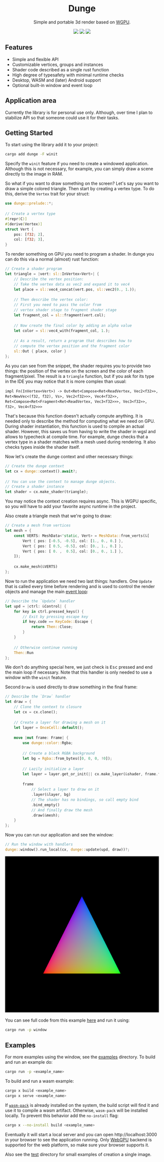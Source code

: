 <div align="center">
    <h1>Dunge</h1>
    <p>
        Simple and portable 3d render based on <a href="https://github.com/gfx-rs/wgpu">WGPU</a>.
    </p>
    <p>
        <a href="https://crates.io/crates/dunge"><img src="https://img.shields.io/crates/v/dunge.svg"></img></a>
        <a href="https://docs.rs/dunge"><img src="https://docs.rs/dunge/badge.svg"></img></a>
        <a href="https://github.com/nanoqsh/dunge/actions"><img src="https://github.com/nanoqsh/dunge/workflows/ci/badge.svg"></img></a>
    </p>
</div>

## Features
* Simple and flexible API
* Customizable vertices, groups and instances
* Shader code described as a single rust function
* High degree of typesafety with minimal runtime checks
* Desktop, WASM and (later) Android support
* Optional built-in window and event loop

## Application area
Currently the library is for personal use only. Although, over time I plan to stabilize API so that someone could use it for their tasks.

## Getting Started
To start using the library add it to your project:
```sh
cargo add dunge -F winit
```
Specify the `winit` feature if you need to create a windowed application. Although this is not necessary, for example, you can simply draw a scene directly to the image in RAM.

So what if you want to draw something on the screen? Let's say you want to draw a simple colored triangle. Then start by creating a vertex type. To do this, derive the `Vertex` trait for your struct:
```rust
use dunge::prelude::*;

// Create a vertex type
#[repr(C)]
#[derive(Vertex)]
struct Vert {
    pos: [f32; 2],
    col: [f32; 3],
}
```

To render something on GPU you need to program a shader. In dunge you can do this via a normal (almost) rust function:
```rust
// Create a shader program
let triangle = |vert: sl::InVertex<Vert>| {
    // Describe the vertex position:
    // Take the vertex data as vec2 and expand it to vec4
    let place = sl::vec4_concat(vert.pos, sl::vec2(0., 1.));

    // Then describe the vertex color:
    // First you need to pass the color from
    // vertex shader stage to fragment shader stage
    let fragment_col = sl::fragment(vert.col);

    // Now create the final color by adding an alpha value
    let color = sl::vec4_with(fragment_col, 1.);

    // As a result, return a program that describes how to
    // compute the vertex position and the fragment color
    sl::Out { place, color }
};
```

As you can see from the snippet, the shader requires you to provide two things: the position of the vertex on the screen and the color of each fragment/pixel. The result is a `triangle` function, but if you ask for its type in the IDE you may notice that it is more complex than usual:

`impl Fn(InVertex<Vert>) -> Out<Ret<Compose<Ret<ReadVertex, Vec2<f32>>, Ret<NewVec<(f32, f32), Vs>, Vec2<f32>>>, Vec4<f32>>, Ret<Compose<Ret<Fragment<Ret<ReadVertex, Vec3<f32>>>, Vec3<f32>>, f32>, Vec4<f32>>>`

That's because this function doesn't actually compute anything. It is needed only to describe the method for computing what we need on GPU. During shader instantiation, this function is used to compile an actual shader. However, this saves us from having to write the shader in wgsl and allows to typecheck at compile time. For example, dunge checks that a vertex type in a shader matches with a mesh used during rendering. It also checks types inside the shader itself.

Now let's create the dunge context and other necessary things:
```rust
// Create the dunge context
let cx = dunge::context().await?;

// You can use the context to manage dunge objects.
// Create a shader instance
let shader = cx.make_shader(triangle);
```

You may notice the context creation requires async. This is WGPU specific, so you will have to add your favorite async runtime in the project.

Also create a triangle mesh that we're going to draw:
```rust
// Create a mesh from vertices
let mesh = {
    const VERTS: MeshData<'static, Vert> = MeshData::from_verts(&[
        Vert { pos: [-0.5, -0.5], col: [1., 0., 0.] },
        Vert { pos: [ 0.5, -0.5], col: [0., 1., 0.] },
        Vert { pos: [ 0. ,  0.5], col: [0., 0., 1.] },
    ]);

    cx.make_mesh(&VERTS)
};
```

Now to run the application we need two last things: handlers. One `Update` that is called every time before rendering and is used to control the render objects and manage the main [event loop](https://en.wikipedia.org/wiki/Event_loop):
```rust
// Describe the `Update` handler
let upd = |ctrl: &Control| {
    for key in ctrl.pressed_keys() {
        // Exit by pressing escape key
        if key.code == KeyCode::Escape {
            return Then::Close;
        }
    }

    // Otherwise continue running
    Then::Run
};
```
We don't do anything special here, we just check is <kbd>Esc</kbd> pressed and end the main loop if necessary. Note that this handler is only needed to use a window with the `winit` feature.

Second `Draw` is used directly to draw something in the final frame:
```rust
// Describe the `Draw` handler
let draw = {
    // Clone the context to closure
    let cx = cx.clone();

    // Create a layer for drawing a mesh on it
    let layer = OnceCell::default();

    move |mut frame: Frame| {
        use dunge::color::Rgba;

        // Create a black RGBA background
        let bg = Rgba::from_bytes([0, 0, 0, !0]);

        // Lazily initialize a layer
        let layer = layer.get_or_init(|| cx.make_layer(&shader, frame.format()));

        frame
            // Select a layer to draw on it
            .layer(&layer, bg)
            // The shader has no bindings, so call empty bind
            .bind_empty()
            // And finally draw the mesh
            .draw(&mesh);
    }
};
```

Now you can run our application and see the window:
```rust
// Run the window with handlers
dunge::window().run_local(cx, dunge::update(upd, draw))?;
```

<div align="center">
    <img src="examples/window/s.png">
</div>

You can see full code from this example [here](https://github.com/nanoqsh/dunge/tree/main/examples/window) and run it using:
```sh
cargo run -p window
```

## Examples
For more examples using the window, see the [examples](https://github.com/nanoqsh/dunge/tree/main/examples) directory. To build and run an example do:
```sh
cargo run -p <example_name>
```

To build and run a wasm example:
```sh
cargo x build <example_name>
cargo x serve <example_name>
```

If [`wasm-pack`](https://github.com/rustwasm/wasm-pack) is already installed on the system, the build script will find it and use it to compile a wasm artifact. Otherwise, `wasm-pack` will be installed locally. To prevent this behavior add the `no-install` flag:
```sh
cargo x --no-install build <example_name>
```

Eventually it will start a local server and you can open http://localhost:3000 in your browser to see the application running. Only [WebGPU](https://gpuweb.github.io/gpuweb/) backend is supported for the web platform, so make sure your browser supports it.

Also see the [test](https://github.com/nanoqsh/dunge/tree/main/dunge/tests) directory for small examples of creation a single image.
